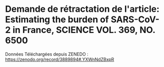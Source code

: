 # Demande de rétractation de l'article: Estimating the burden of SARS-CoV-2 in France, SCIENCE VOL. 369, NO. 6500

Données Téléchargées depuis ZENEDO : https://zenodo.org/record/3889894#.YXWnNdZBxpR
